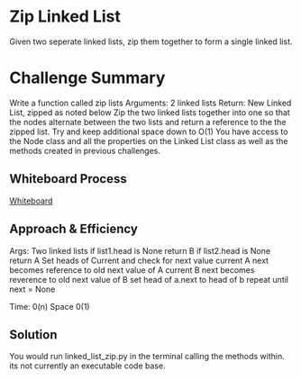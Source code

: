 # Zip Linked List
Given two seperate linked lists, zip them together to form a single linked list.

# Challenge Summary
Write a function called zip lists
Arguments: 2 linked lists
Return: New Linked List, zipped as noted below
Zip the two linked lists together into one so that the nodes alternate between the two lists and return a reference to the the zipped list.
Try and keep additional space down to O(1)
You have access to the Node class and all the properties on the Linked List class as well as the methods created in previous challenges.

## Whiteboard Process
[Whiteboard](docs/linked_list_zip/Linkedlistzip.png)
## Approach & Efficiency
Args: Two linked lists
 if list1.head is None return B
if list2.head is None return A
Set heads of Current and check for next value
current A next becomes reference to old next value of A
current B next becomes reverence to old next value of B
set head of a.next to head of b
repeat until next = None

Time: 0(n)
Space 0(1)

## Solution
You would run linked_list_zip.py in the terminal calling the methods within.
its not currently an executable code base.
